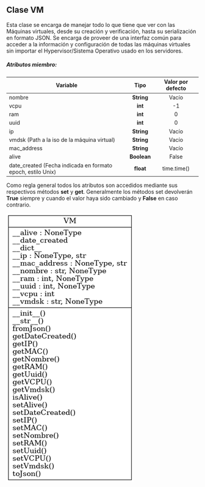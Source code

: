 ## Clase VM

Esta clase se encarga de manejar todo lo que tiene que ver con las Máquinas virtuales, desde su creación y verificación, hasta su serialización en formato JSON. Se encarga de proveer de una interfaz común para acceder a la información y configuración de todas las máquinas virtuales sin importar el Hypervisor/Sistema Operativo usado en los servidores.

##### Atributos miembro:

| Variable                                                    |    Tipo     | Valor por defecto |
| ----------------------------------------------------------- | :---------: | :---------------: |
| nombre                                                      | **String**  |       Vacío       |
| vcpu                                                        |   **int**   |        -1         |
| ram                                                         |   **int**   |         0         |
| uuid                                                        |   **int**   |         0         |
| ip                                                          | **String**  |       Vacío       |
| vmdsk (Path a la iso de la máquina virtual)                 | **String**  |       Vacío       |
| mac_address                                                 | **String**  |       Vacío       |
| alive                                                       | **Boolean** |       False       |
| date_created (Fecha indicada en formato epoch, estilo Unix) |  **float**  |    time.time()    |

Como regla general todos los atributos son accedidos mediante sus respectivos métodos **set** y **get**. Generalmente los métodos set devolverán **True** siempre y cuando el valor haya sido cambiado y **False** en caso contrario.

![UML VM](https://raw.githubusercontent.com/jcpulido97/ProyectoIV/master/doc/VM.png)